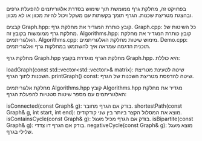 בפרויקט זה, מחלקת גרף ממומשת תוך שימוש בסדרת אלגוריתמים להפעלת גרפים ובהצגת מטריצת שכנות. הגרף תומך בקשתות עם משקל ויכול להיות מכוון או לא מכוון.

קבצים
Graph.hpp: קובץ כותרת המגדיר את מחלקת גרף.
Graph.cpp: כל השיטות של מחלקת גרף ממומשות בקובץ זה.
Algorithms.hpp: קובץ כותרת המגדיר את מחלקת האלגוריתמים.
Algorithms.cpp: מימוש שיטות מחלקת האלגוריתמים.
Demo.cpp: תוכנית הדגמה שמראה איך להשתמש במחלקות גרף ואלגוריתמים.

מחלקת גרף
Graph.hpp
מחלקת הגרף מוגדרת בקובץ Graph.hpp. היא כוללת:

loadGraph(const std::vector<std::vector<int>>& matrix): שיטה לטעינת מטריצת השכנות לתוך הגרף.
printGraph() const: שיטה להדפסת מטריצת השכנות של הגרף.

מחלקת אלגוריתמים
Algorithms.hpp
קובץ Algorithms.hpp מגדיר את מחלקת האלגוריתמים עם מספר שיטות סטטיות להפעלת הגרף:

isConnected(const Graph& g): בודק אם הגרף מחובר.
shortestPath(const Graph& g, int start, int end): מוצא את המסלול הקצר ביותר בין שני קודקודים.
isContainsCycle(const Graph& g): בודק אם הגרף מכיל מעגל.
isBipartite(const Graph& g): בודק אם הגרף דו צדדי.
negativeCycle(const Graph& g): מוצא מעגל שלילי בגרף.